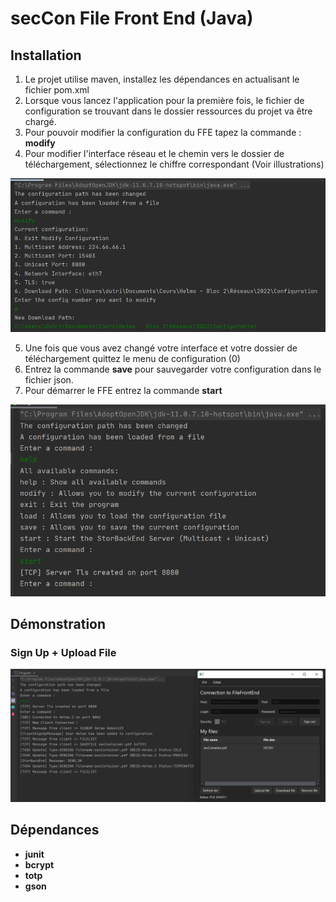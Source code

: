 # secCon File Front End (Java)

## Installation

1. Le projet utilise maven, installez les dépendances en actualisant le fichier pom.xml
2. Lorsque vous lancez l'application pour la première fois, le fichier de configuration se trouvant dans le dossier ressources du projet va être chargé.
3. Pour pouvoir modifier la configuration du FFE tapez la commande : **modify**
4. Pour modifier l'interface réseau et le chemin vers le dossier de téléchargement, sélectionnez le chiffre correspondant (Voir illustrations)

![alt](README/install1.png)

5. Une fois que vous avez changé votre interface et votre dossier de téléchargement quittez le menu de configuration (0)
6. Entrez la commande **save** pour sauvegarder votre configuration dans le fichier json.
7. Pour démarrer le FFE entrez la commande **start**

![alt](README/install2.png)

## Démonstration

### Sign Up + Upload File

![alt](README/demo1.png)

## Dépendances
- **junit**
- **bcrypt**
- **totp**
- **gson**
